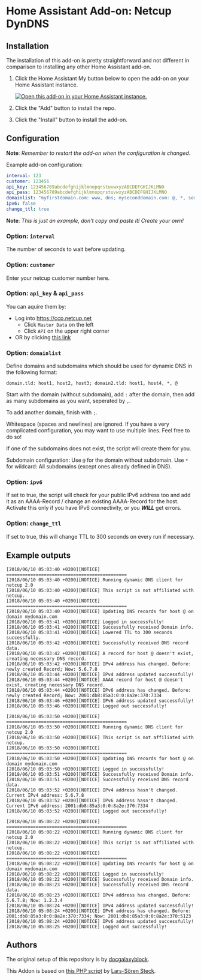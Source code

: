 # Home Assistant Add-on: Netcup DynDNS

## Installation

The installation of this add-on is pretty straightforward and not different in comparison to installing any other Home Assistant add-on.

1. Click the Home Assistant My button below to open the add-on on your Home Assistant instance.

   [![Open this add-on in your Home Assistant instance.][addon-badge]][addon]

2. Click the "Add" button to install the repo.
3. Click the "Install" button to install the add-on.

## Configuration

**Note**: _Remember to restart the add-on when the configuration is changed._

Example add-on configuration:

```yaml
interval: 123
customer: 123456
api_key: 123456789abcdefghijklmnopqrstuvwxyzABCDEFGHIJKLMNO
api_pass: 123456789abcdefghijklmnopqrstuvwxyzABCDEFGHIJKLMNO
domainlist: "myfirstdomain.com: www, dns; myseconddomain.com: @, *, some-subdomain"
ipv6: false
change_ttl: true
```

**Note**: _This is just an example, don't copy and paste it! Create your own!_

### Option: `interval`

The number of seconds to wait before updating.

### Option: `customer`

Enter your netcup customer number here.

### Option: `api_key` & `api_pass`

You can aquire them by:
 - Log into https://ccp.netcup.net
   - Click `Master Data` on the left
   - Click `API` on the upper right corner
 - OR by clicking [this link](https://ccp.netcup.net/daten_aendern.php?sprung=api)

### Option: `domainlist`

Define domains and subdomains which should be used for dynamic DNS in the following format:

`domain.tld: host1, host2, host3; domain2.tld: host1, host4, *, @`

Start with the domain (without subdomain), add `:` after the domain, then add as many subdomains as you want, seperated by `,`.

To add another domain, finish with `;`.

Whitespace (spaces and newlines) are ignored. If you have a very complicated configuration, you may want to use multiple lines. Feel free to do so!

If one of the subdomains does not exist, the script will create them for you.

Subdomain configuration: Use `@` for the domain without subdomain. Use `*` for wildcard: All subdomains (except ones already defined in DNS).

### Option: `ipv6`

If set to true, the script will check for your public IPv6 address too and add it as an AAAA-Record / change an existing AAAA-Record for the host.
Activate this only if you have IPv6 connectivity, or you ***WILL*** get errors.

### Option: `change_ttl`

If set to true, this will change TTL to 300 seconds on every run if necessary.

## Example outputs
```
[2018/06/10 05:03:40 +0200][NOTICE] =============================================
[2018/06/10 05:03:40 +0200][NOTICE] Running dynamic DNS client for netcup 2.0
[2018/06/10 05:03:40 +0200][NOTICE] This script is not affiliated with netcup.
[2018/06/10 05:03:40 +0200][NOTICE] =============================================
[2018/06/10 05:03:40 +0200][NOTICE] Updating DNS records for host @ on domain mydomain.com
[2018/06/10 05:03:41 +0200][NOTICE] Logged in successfully!
[2018/06/10 05:03:41 +0200][NOTICE] Successfully received Domain info.
[2018/06/10 05:03:41 +0200][NOTICE] Lowered TTL to 300 seconds successfully.
[2018/06/10 05:03:42 +0200][NOTICE] Successfully received DNS record data.
[2018/06/10 05:03:42 +0200][NOTICE] A record for host @ doesn't exist, creating necessary DNS record.
[2018/06/10 05:03:42 +0200][NOTICE] IPv4 address has changed. Before: newly created Record; Now: 5.6.7.8
[2018/06/10 05:03:44 +0200][NOTICE] IPv4 address updated successfully!
[2018/06/10 05:03:44 +0200][NOTICE] AAAA record for host @ doesn't exist, creating necessary DNS record.
[2018/06/10 05:03:44 +0200][NOTICE] IPv6 address has changed. Before: newly created Record; Now: 2001:db8:85a3:0:0:8a2e:370:7334
[2018/06/10 05:03:46 +0200][NOTICE] IPv6 address updated successfully!
[2018/06/10 05:03:46 +0200][NOTICE] Logged out successfully!
```
```
[2018/06/10 05:03:50 +0200][NOTICE] =============================================
[2018/06/10 05:03:50 +0200][NOTICE] Running dynamic DNS client for netcup 2.0
[2018/06/10 05:03:50 +0200][NOTICE] This script is not affiliated with netcup.
[2018/06/10 05:03:50 +0200][NOTICE] =============================================
[2018/06/10 05:03:50 +0200][NOTICE] Updating DNS records for host @ on domain mydomain.com
[2018/06/10 05:03:50 +0200][NOTICE] Logged in successfully!
[2018/06/10 05:03:51 +0200][NOTICE] Successfully received Domain info.
[2018/06/10 05:03:51 +0200][NOTICE] Successfully received DNS record data.
[2018/06/10 05:03:52 +0200][NOTICE] IPv4 address hasn't changed. Current IPv4 address: 5.6.7.8
[2018/06/10 05:03:52 +0200][NOTICE] IPv6 address hasn't changed. Current IPv6 address: 2001:db8:85a3:0:0:8a2e:370:7334
[2018/06/10 05:03:52 +0200][NOTICE] Logged out successfully!
```
```
[2018/06/10 05:08:22 +0200][NOTICE] =============================================
[2018/06/10 05:08:22 +0200][NOTICE] Running dynamic DNS client for netcup 2.0
[2018/06/10 05:08:22 +0200][NOTICE] This script is not affiliated with netcup.
[2018/06/10 05:08:22 +0200][NOTICE] =============================================
[2018/06/10 05:08:22 +0200][NOTICE] Updating DNS records for host @ on domain mydomain.com
[2018/06/10 05:08:22 +0200][NOTICE] Logged in successfully!
[2018/06/10 05:08:22 +0200][NOTICE] Successfully received Domain info.
[2018/06/10 05:08:23 +0200][NOTICE] Successfully received DNS record data.
[2018/06/10 05:08:23 +0200][NOTICE] IPv4 address has changed. Before: 5.6.7.8; Now: 1.2.3.4
[2018/06/10 05:08:24 +0200][NOTICE] IPv4 address updated successfully!
[2018/06/10 05:08:24 +0200][NOTICE] IPv6 address has changed. Before: 2001:db8:85a3:0:0:8a2e:370:7334; Now: 2001:db8:85a3:0:0:8a2e:370:5123
[2018/06/10 05:08:24 +0200][NOTICE] IPv6 address updated successfully!
[2018/06/10 05:08:25 +0200][NOTICE] Logged out successfully!
```

## Authors

The original setup of this repository is by [docgalaxyblock](https://github.com/docgalaxyblock).

This Addon is based on [this PHP script](https://github.com/stecklars/dynamic-dns-netcup-api) by [Lars-Sören Steck](https://github.com/stecklars).

[addon-badge]: https://my.home-assistant.io/badges/supervisor_addon.svg
[addon]: https://my.home-assistant.io/redirect/supervisor_addon/?repository_url=https%3A%2F%2Fgithub.com%2Fdocgalaxyblock%2Fhassio-addon-netcup-dyndns&addon=8f93f1a3_netcup-dyndns